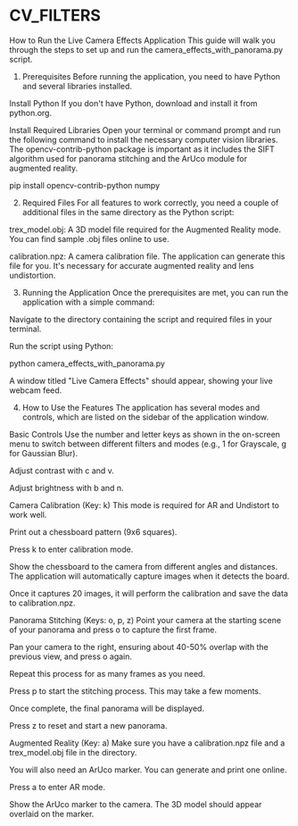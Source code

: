 # CV_FILTERS

How to Run the Live Camera Effects Application
This guide will walk you through the steps to set up and run the camera_effects_with_panorama.py script.

1. Prerequisites
Before running the application, you need to have Python and several libraries installed.

Install Python
If you don't have Python, download and install it from python.org.

Install Required Libraries
Open your terminal or command prompt and run the following command to install the necessary computer vision libraries. The opencv-contrib-python package is important as it includes the SIFT algorithm used for panorama stitching and the ArUco module for augmented reality.

pip install opencv-contrib-python numpy

2. Required Files
For all features to work correctly, you need a couple of additional files in the same directory as the Python script:

trex_model.obj: A 3D model file required for the Augmented Reality mode. You can find sample .obj files online to use.

calibration.npz: A camera calibration file. The application can generate this file for you. It's necessary for accurate augmented reality and lens undistortion.

3. Running the Application
Once the prerequisites are met, you can run the application with a simple command:

Navigate to the directory containing the script and required files in your terminal.

Run the script using Python:

python camera_effects_with_panorama.py

A window titled "Live Camera Effects" should appear, showing your live webcam feed.

4. How to Use the Features
The application has several modes and controls, which are listed on the sidebar of the application window.

Basic Controls
Use the number and letter keys as shown in the on-screen menu to switch between different filters and modes (e.g., 1 for Grayscale, g for Gaussian Blur).

Adjust contrast with c and v.

Adjust brightness with b and n.

Camera Calibration (Key: k)
This mode is required for AR and Undistort to work well.

Print out a chessboard pattern (9x6 squares).

Press k to enter calibration mode.

Show the chessboard to the camera from different angles and distances. The application will automatically capture images when it detects the board.

Once it captures 20 images, it will perform the calibration and save the data to calibration.npz.

Panorama Stitching (Keys: o, p, z)
Point your camera at the starting scene of your panorama and press o to capture the first frame.

Pan your camera to the right, ensuring about 40-50% overlap with the previous view, and press o again.

Repeat this process for as many frames as you need.

Press p to start the stitching process. This may take a few moments.

Once complete, the final panorama will be displayed.

Press z to reset and start a new panorama.

Augmented Reality (Key: a)
Make sure you have a calibration.npz file and a trex_model.obj file in the directory.

You will also need an ArUco marker. You can generate and print one online.

Press a to enter AR mode.

Show the ArUco marker to the camera. The 3D model should appear overlaid on the marker.
